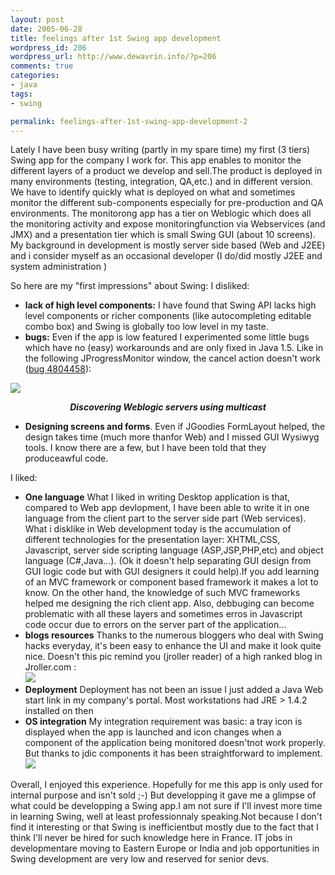 ```yaml
--- 
layout: post
date: 2005-06-28
title: feelings after 1st Swing app development
wordpress_id: 206
wordpress_url: http://www.dewavrin.info/?p=206
comments: true
categories: 
- java
tags:
- swing

permalink: feelings-after-1st-swing-app-development-2
---
```


Lately I have been busy writing (partly in my spare time) my first (3 tiers) Swing app  for the company I work for. This app enables to monitor the different layers of a product we develop and sell.The product is deployed in many environments (testing, integration, QA,etc.) and in different version. We have to identify quickly what is deployed on what and sometimes monitor the different sub-components especially for pre-production and QA environments. The monitorong app has a tier on Weblogic which does all the monitoring activity and expose monitoringfunction via Webservices (and JMX) and a presentation tier which is small Swing GUI (about 10 screens).  My background in development is mostly server side based (Web and J2EE) and i consider myself as an occasional developer (I do/did mostly J2EE and system administration )

 So here are my "first impressions" about Swing:
I disliked:<br />
- **lack of high level components:** I have found that Swing API lacks high level components or richer components (like autocompleting editable combo box) and Swing is globally too low level in my taste.
- **bugs:** Even if the app is low featured I experimented some little bugs which have no (easy) workarounds and are only fixed in Java 1.5. Like in the following JProgressMonitor window, the cancel action doesn&#39;t work ([bug 4804458](http://bugs.sun.com/bugdatabase/view_bug.do?bug_id=4804458)):

![](/images/custom/connect_diag.png)
<div align="center"><b><i>Discovering Weblogic servers using multicast</i></b></div>

- **Designing screens and forms**. Even if JGoodies FormLayout helped, the design takes time (much more thanfor Web) and I missed GUI Wysiwyg tools. I know there are a few, but I have been told that they produceawful code.

I liked:
- **One language** What I liked in writing Desktop application is that, compared to Web app devlopment, I have been able to write it in one language from the client part to the server side part (Web services). What i disklike in Web development today is the accumulation of different technologies for the presentation layer: XHTML,CSS, Javascript, server side scripting language (ASP,JSP,PHP,etc) and object language (C#,Java...). (Ok it doesn&#39;t help separating GUI design from GUI logic code but with GUI designers it could help).If you add learning of an MVC framework or component based framework it makes a lot to know. On the other hand, the knowledge of such MVC frameworks helped me designing the rich client app. Also, debbuging can become problematic with all these layers and sometimes erros in Javascript code occur due to errors on the server  part of the application... 
- **blogs resources** Thanks to the numerous bloggers who deal with Swing hacks everyday, it&#39;s been easy to enhance the UI and make it look quite nice. Doesn&#39;t this pic remind you (jroller reader) of a high ranked blog in Jroller.com :<br />![](/images/custom/ealisdiag.png)
- **Deployment** Deployment has not been an issue I just added a Java Web start link in my company&#39;s portal. Most workstations had JRE &gt; 1.4.2 installed on then
- **OS integration** My integration requirement was basic: a tray icon is displayed when the app is launched and icon changes when a component of the application being monitored doesn&#39;tnot work properly. But thanks to jdic components it has been straightforward to implement.<br />![](/images/custom/tray.PNG)

Overall, I enjoyed this experience. Hopefully for me this app is only used for internal purpose and isn't sold ;-) But developping it gave me a glimpse of what could be developping a Swing app.I am not sure if I'll invest more time in learning Swing, well at least professionnaly speaking.Not because I don't find it interesting or that Swing is inefficientbut mostly due to the fact that I think I'll never be hired for such knowledge here in France. IT jobs in developmentare moving to Eastern Europe or India and job opportunities in Swing development are very low and reserved for senior devs.
